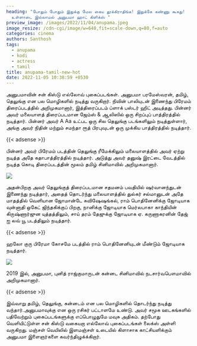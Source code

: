 ```yaml
---
heading: "போதும் போதும் இதுக்கு மேல கைய தூக்கிராதிங்க! இதுக்கே கண்ணு கூசுது!
  உள்ளாடை இல்லாமல் அனுபமா ஹாட் கிளிக்ஸ் "
preview_image: /images/2022/11/04/anupama.jpeg
image_resize: /cdn-cgi/image/w=640,fit=scale-down,q=80,f=auto
categories: cinema
authors: Santhosh
tags:
  - anupama
  - kodi
  - actress
  - tamil
title: anupama-tamil-new-hot
date: 2022-11-05 10:38:59 +0530
---
```

அனுபமாவின் சன் கிஸ்டு எல்லோவ் புகைப்படங்கள்.
அனுபமா பரமேஸ்வரன், தமிழ், தெலுங்கு என பல மொழிகளில் நடித்து வருகிறார். நிவின் பாலியுடன் இணைந்து பிரேமம் திரைப்படத்தில் அறிமுகமானார், இத்திரைப்படம் ப்ளாக் பஸ்டர் ஹிட் அடித்தது. பின்னர் அவர் மலையாளத் திரைப்படமான ஜேம்ஸ் & ஆலிஸில் ஒரு சிறப்புப் பாத்திரத்தில் நடித்தார். பின்னர் அவர் A Aa உட்பட ஒரு சில தெலுங்கு படங்களிலும் நடித்துள்ளார், அங்கு அவர் நிதின் மற்றும் சமந்தா ரூத் பிரபுவுடன் ஒரு முக்கிய பாத்திரத்தில் நடித்தார்.

{{< adsense >}}


பின்னர் அவர் பிரேமம் படத்தின் தெலுங்கு ரீமேக்கிலும் மலையாளத்தில் அவர் ஏற்று நடித்த அதே கதாபாத்திரத்தில் நடித்தார். அடுத்து அவர் தனுஷ் இரட்டை வேடத்தில் நடித்த கொடி திரைப்படத்தின் மூலம் தமிழ் சினிமாவில் அறிமுகமானார். 

![](/images/2022/11/04/anupama-tamil-new-hot.jpeg)

அதன்பிறகு அவர் தெலுங்குத் திரைப்படமான சதமனம் பவதியில் ஷர்வானந்துடன் இணைந்து நடித்தார், அதைத் தொடர்ந்து மலையாளத்தில் துல்கர் சல்மானுடன் அதே மாதத்தில் வெளியான ஜோமான்டே சுவிஷேஷங்கல், ராம் பொதினேனிக்கு ஜோடியாக வுன்னாதி ஒகேட் ஜிந்தகிக்குப் பிறகு, நானிக்கு ஜோடியாக மெர்லபாகா காந்தியின் கிருஷ்ணார்ஜுன யுத்தத்திலும், சாய் தரம் தேஜுக்கு ஜோடியாக ஏ. கருணாகரனின் தேஜ் ஐ லவ் யூ படத்திலும் நடித்தார். 

{{< adsense >}}


ஹலோ குரு பிரேமா கோசமே படத்தில் ராம் பொதினேனியுடன் மீண்டும் ஜோடியாக நடித்தார். 

![](/images/2022/11/04/anupama-tamil-new-hot2.jpeg)

2019 இல், அனுபமா, புனித் ராஜ்குமாருடன் கன்னட சினிமாவில் நடசார்வபௌமாவில் அறிமுகமானார். 

{{< adsense >}}

இவ்வாறு தமிழ், தெலுங்கு, கன்னடம் என பல மொழிகளில் தொடர்ந்து நடித்து வந்தார்.அனுபமாவுக்கு என ஒரு ரசிகர் பட்டாளமே உண்டு. அவர் சமூக ஊடகங்களில் பதிவேற்றும் புகைப்படங்களுக்கு எப்பொழுதுமே மவுசு அதிகம். தற்போது வெளியிட்டுள்ள சன் கிஸ்டு வகையறா எல்லோவ் புகைப்படங்கள் லைக்ஸ் அள்ளி வருகிறது. மஞ்சள் வெயிலில் இளமஞ்சள் உடையில் கிளாசாக காட்சியளிக்கும் அனுபமா இளைஞர்களை கவர்ந்திழுக்க்கிறார்.